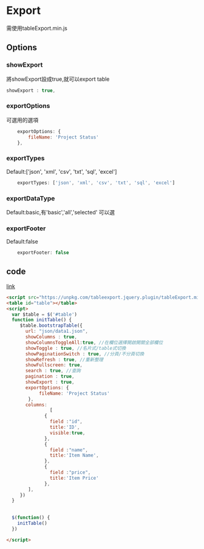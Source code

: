 # Export
需使用tableExport.min.js

## Options

### showExport
將showExport設成true,就可以export table
```javascript
showExport : true,  
```
### exportOptions
可選用的選項
```javascript
    exportOptions: {
        fileName: 'Project Status'
    }, 
```
### exportTypes
Default:['json', 'xml', 'csv', 'txt', 'sql', 'excel']
```javascript
    exportTypes: ['json', 'xml', 'csv', 'txt', 'sql', 'excel']
```

### exportDataType
Default:basic,有'basic','all','selected' 可以選


### exportFooter
Default:false
```javascript
    exportFooter: false
```
## code
<a href = "https://live.bootstrap-table.com/code/Eddie02582/6720">link</a>
```html
<script src="https://unpkg.com/tableexport.jquery.plugin/tableExport.min.js"></script>
<table id="table"></table>          
<script>
  var $table = $('#table') 
  function initTable() {
     $table.bootstrapTable({
       url: "json/data1.json",
       showColumns : true,
       showColumnsToggleAll:true, //在欄位選擇開啟開關全部欄位
       showToggle : true, //名片式/table式切換
       showPaginationSwitch : true, //分頁/不分頁切換
       showRefresh : true, //重新整理
       showFullscreen: true,
       search : true, //查詢 
       pagination : true,         	 
       showExport : true,  
       exportOptions: {
            fileName: 'Project Status'
        },
       columns: 
       			[ 
              { 
                field :"id",
                title:'ID',
                visible:true, 
              },
              { 
                field :"name",
                title:'Item Name',   
              },
              { 
                field :"price",
                title:'Item Price' 
              }, 
        ],
     })    
  }   
 
  
  $(function() {
    initTable()  
  })

</script>

```









